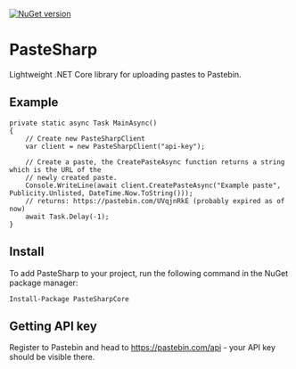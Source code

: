 [![NuGet version](https://badge.fury.io/nu/PasteSharpCore.svg)](https://badge.fury.io/nu/PasteSharpCore)
# PasteSharp
Lightweight .NET Core library for uploading pastes to Pastebin.

## Example

```
private static async Task MainAsync()
{
    // Create new PasteSharpClient
    var client = new PasteSharpClient("api-key");

    // Create a paste, the CreatePasteAsync function returns a string which is the URL of the
    // newly created paste.
    Console.WriteLine(await client.CreatePasteAsync("Example paste", Publicity.Unlisted, DateTime.Now.ToString()));
    // returns: https://pastebin.com/UVqjnRkE (probably expired as of now)
    await Task.Delay(-1);
}
```

## Install
To add PasteSharp to your project, run the following command in the NuGet package manager:

``Install-Package PasteSharpCore``

## Getting API key
Register to Pastebin and head to https://pastebin.com/api - your API key should be visible there.
